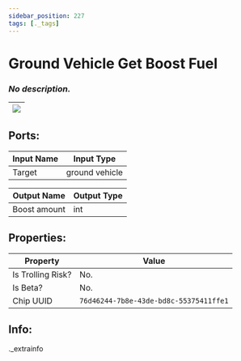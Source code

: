 ```yaml
---
sidebar_position: 227
tags: [._tags]
---
```


# Ground Vehicle Get Boost Fuel


### *No description.*

| ![](https://images-ext-2.discordapp.net/external/MPmIaQzlEPmgGWlgi-WxBBXt0Bjv_zWPkg1y1f_sy3s/https/www.recroomcircuits.com/image/circuit/absolute-value?width=206&height=108) |
|-----|

## Ports:

| Input Name | Input Type |
|-----------|-----------|
| Target | ground vehicle |

| Output Name | Output Type |
|-----------|-----------|
| Boost amount | int |

## Properties:

| Property  | Value |
|-------------------|-----------|
| Is Trolling Risk? | No. |
| Is Beta? | No. |
| Chip UUID | `76d46244-7b8e-43de-bd8c-55375411ffe1` |

## Info:
._extrainfo